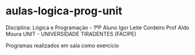 # aulas-logica-prog-unit
Disciplina: Lógica e Programação - 1ºP
Aluno Igor Leite Cordeiro
Prof Aldo Moura
UNIT - UNIVERSIDADE TIRADENTES (FACIPE)

Programas realizados em sala como exercício
